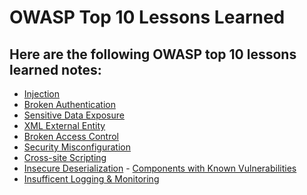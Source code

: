 <h1>OWASP Top 10 Lessons Learned</h1>

<h2>Here are the following OWASP top 10 lessons learned notes:</h2>

- [Injection](https://github.com/angieintech/Tiny-Projects/blob/main/OWASP%20Top%2010%20Lessons%20Learned/Injection.md)
- [Broken Authentication](https://github.com/angieintech/Tiny-Projects/blob/main/OWASP%20Top%2010%20Lessons%20Learned/Broken%20Authentication.md)
- [Sensitive Data Exposure](https://github.com/angieintech/Tiny-Projects/tree/main/OWASP%20Top%2010%20Lessons%20Learned/Sensitive%20Data%20Exposure)
- [XML External Entity](https://github.com/angieintech/Tiny-Projects/tree/main/OWASP%20Top%2010%20Lessons%20Learned/XML%20External%20Entity)
- [Broken Access Control](https://github.com/angieintech/Tiny-Projects/tree/main/OWASP%20Top%2010%20Lessons%20Learned/Broken%20Access%20Control)
- [Security Misconfiguration](https://github.com/angieintech/Tiny-Projects/tree/main/OWASP%20Top%2010%20Lessons%20Learned/Security%20Misconfiguration)
- [Cross-site Scripting](https://github.com/angieintech/Tiny-Projects/tree/main/OWASP%20Top%2010%20Lessons%20Learned/Cross-site%20Scripting)
- [Insecure Deserialization](https://github.com/angieintech/Tiny-Projects/tree/main/OWASP%20Top%2010%20Lessons%20Learned/Insecure%20Deserialization)       - [Components with Known Vulnerabilities](https://github.com/angieintech/Tiny-Projects/tree/main/OWASP%20Top%2010%20Lessons%20Learned/Components%20with%20Known%20Vulnerabilities)
- [Insufficent Logging & Monitoring](https://github.com/angieintech/Tiny-Projects/tree/main/OWASP%20Top%2010%20Lessons%20Learned/Insufficent%20Logging%20%26%20Monitoring)
